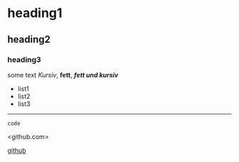 # heading1

## heading2

### heading3

some text *Kursiv*, **fett**, ***fett und kursiv***

- list1
- list2
- list3

----

`code`

<github.com>

[github](github.com)
